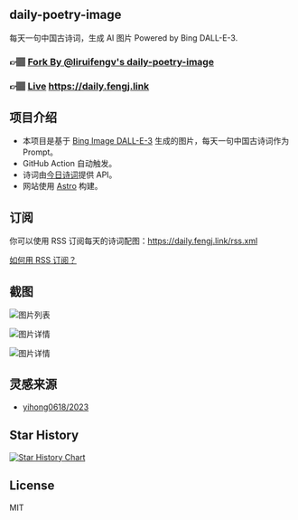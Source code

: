 ## daily-poetry-image

每天一句中国古诗词，生成 AI 图片 Powered by Bing DALL-E-3.

### 👉🏽 [Fork By @liruifengv's daily-poetry-image](https://github.com/liruifengv/daily-poetry-image)

### 👉🏽 [Live](https://daily.fengj.link) https://daily.fengj.link

## 项目介绍

-   本项目是基于 [Bing Image DALL-E-3](https://www.bing.com/images/create) 生成的图片，每天一句中国古诗词作为 Prompt。
-   GitHub Action 自动触发。
-   诗词由[今日诗词](https://www.jinrishici.com/)提供 API。
-   网站使用 [Astro](https://astro.build) 构建。

## 订阅

你可以使用 RSS 订阅每天的诗词配图：https://daily.fengj.link/rss.xml

[如何用 RSS 订阅？](https://zhuanlan.zhihu.com/p/55026716)

## 截图

![图片列表](./screenshots/01.png)

![图片详情](./screenshots/02.png)

![图片详情](./screenshots/03.png)

## 灵感来源

-   [yihong0618/2023](https://github.com/yihong0618/2023)

## Star History

<a href="https://star-history.com/#liruifengv/daily-poetry-image&Date">
  <picture>
    <source media="(prefers-color-scheme: dark)" srcset="https://api.star-history.com/svg?repos=liruifengv/daily-poetry-image&type=Date&theme=dark" />
    <source media="(prefers-color-scheme: light)" srcset="https://api.star-history.com/svg?repos=liruifengv/daily-poetry-image&type=Date" />
    <img alt="Star History Chart" src="https://api.star-history.com/svg?repos=liruifengv/daily-poetry-image&type=Date" />
  </picture>
</a>

## License

MIT
